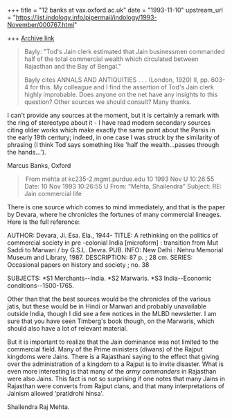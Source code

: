 +++
title = "12 banks at vax.oxford.ac.uk"
date = "1993-11-10"
upstream_url = "https://list.indology.info/pipermail/indology/1993-November/000767.html"

+++
[Archive link](https://list.indology.info/pipermail/indology/1993-November/000767.html)

>  Bayly: "Tod's Jain 
>  clerk estimated that Jain businessmen commanded half of the total 
>  commercial wealth which circulated between Rajasthan and the Bay of 
>  Bengal."
>
>Bayly cites ANNALS AND ANTIQUITIES . . .  (London, 1920) II, pp. 603-4 for
>this. My colleague and I find the assertion of Tod's Jain clerk highly 
>improbable. Does anyone on the net have any insights to this question? Other 
>sources we should consult? Many thanks.

I can't provide any sources at the moment, but it is certainly a remark
with the ring of stereotype about it - I have read modern secondary sources
citing older works which make exactly the same point about the Parsis in
the early 19th century; indeed, in one case I was struck by the similarity
of phrasing (I think Tod says something like 'half the wealth...passes
through the hands...').

Marcus Banks, Oxford




> From mehta at kc235-2.mgmt.purdue.edu 10 1993 Nov U 10:26:55
Date: 10 Nov 1993 10:26:55 U
From: "Mehta, Shailendra" <mehta at kc235-2.mgmt.purdue.edu>
Subject: RE: Jain commercial life

There is one source which comes to mind immediately, and that is the paper by
Devara, where he chronicles the fortunes of many commercial lineages. Here is
the full reference:

AUTHOR: Devara, Ji. Esa. Ela., 1944-
TITLE: A rethinking on the politics of commercial society in pre
-colonial India [microform] : transition from Mut Saddi to
Marwari / by G.S.L. Devra.
PUB. INFO: New Delhi : Nehru Memorial Museum and Library, 1987.
DESCRIPTION: 87 p. ; 28 cm.
SERIES: Occasional papers on history and society ; no. 38

SUBJECTS: *S1 Merchants--India.
*S2 Marwaris.
*S3 India--Economic conditions--1500-1765.

Other than that the best sources would be the chronicles of the various jatis,
but these would be in Hindi or Marwari and probably unavailable outside India,
though I did see a few notices in the MLBD newsletter. I am sure that you have
seen Timberg's book though, on the Marwaris, which should also have a lot of
relevant material.

But it is important to realize that the Jain dominance was not limited to the
commercial field. Many of the Prime ministers (diwans) of the Rajput kingdoms
were Jains. There is a Rajasthani saying to the effect that giving over the
administration of a kingdom to a Rajput is to invite disaster. What is even
more  interesting is that many of the *army commanders* in Rajasthan were also
Jains. This fact is not so surprising if one notes that many Jains in Rajasthan
were converts from Rajput clans, and that many interpretations of Jainism
allowed 'pratidrohi hinsa'.


Shailendra Raj Mehta.








